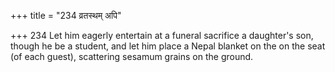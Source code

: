 +++
title = "234 व्रतस्थम् अपि"

+++
234	Let him eagerly entertain at a funeral sacrifice a daughter's son, though he be a student, and let him place a Nepal blanket on the on the seat (of each guest), scattering sesamum grains on the ground.
